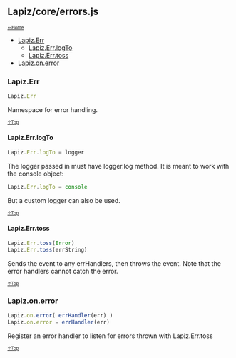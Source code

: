 ## Lapiz/core/errors.js<a name="__top"></a>

<sub><sup>[&larr;Home](index.md)</sup></sub>

* [Lapiz.Err](#Lapiz.Err)
  * [Lapiz.Err.logTo](#Lapiz.Err.logTo)
  * [Lapiz.Err.toss](#Lapiz.Err.toss)
* [Lapiz.on.error](#Lapiz.on.error)

### <a name='Lapiz.Err'></a>Lapiz.Err
```javascript
Lapiz.Err
```
Namespace for error handling.

<sub><sup>[&uarr;Top](#__top)</sup></sub>
#### <a name='Lapiz.Err.logTo'></a>Lapiz.Err.logTo
```javascript
Lapiz.Err.logTo = logger
```
The logger passed in must have logger.log method. It is meant to work with
the console object:
```javascript
Lapiz.Err.logTo = console
```
But a custom logger can also be used.

<sub><sup>[&uarr;Top](#__top)</sup></sub>
#### <a name='Lapiz.Err.toss'></a>Lapiz.Err.toss
```javascript
Lapiz.Err.toss(Error)
Lapiz.Err.toss(errString)
```
Sends the event to any errHandlers, then throws the event. Note that the
error handlers cannot catch the error.

<sub><sup>[&uarr;Top](#__top)</sup></sub>
### <a name='Lapiz.on.error'></a>Lapiz.on.error
```javascript
Lapiz.on.error( errHandler(err) )
Lapiz.on.error = errHandler(err)
```
Register an error handler to listen for errors thrown with Lapiz.Err.toss

<sub><sup>[&uarr;Top](#__top)</sup></sub>